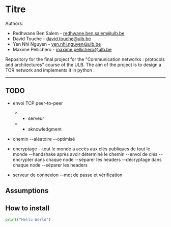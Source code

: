 # Titre

Authors: 
- Redhwane Ben Salem - redhwane.ben.salem@ulb.be 
- David Touche - david.touche@ulb.be 
- Yen Nhi Nguyen - yen.nhi.nguyen@ulb.be 
- Maxime Pellichero - maxime.pellichero@ulb.be   

Repository for the final project for the "Communication networks : protocols and architectures" course of the ULB. The aim of the project is to design a TOR network and implements it in python .  

* * *

## TODO
- envoi TCP peer-to-peer
  - - serveur
  - - aknowledgment

- chemin
  --aléatoire
  --optimisé



- encryptage
  --tout le monde a accès aux clés publiques de tout le monde
  --handshake après avoir déterminé le chemin
  --envoi de clés
  --encrypter dans chaque node
    --séparer les headers
  --décryptage dans chaque node
    --séparer les headers


- serveur de connexion
  --mot de passe et vérification




## Assumptions


## How to install



```python
print("Hello World")
```
